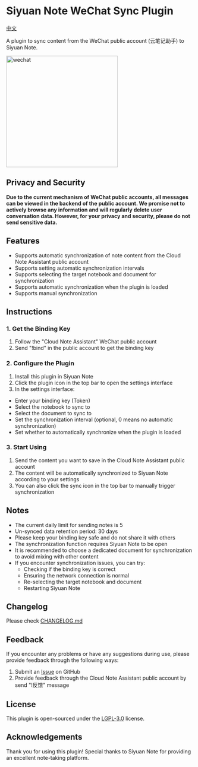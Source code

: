 # Siyuan Note WeChat Sync Plugin

[中文](./README.md)

A plugin to sync content from the WeChat public account (云笔记助手) to Siyuan Note.

<img src="./asset/wechat_qr.png" alt="wechat" width="300"/>

## Privacy and Security

**Due to the current mechanism of WeChat public accounts, all messages can be viewed in the backend of the public account. We promise not to actively browse any information and will regularly delete user conversation data. However, for your privacy and security, please do not send sensitive data.**

## Features

* Supports automatic synchronization of note content from the Cloud Note Assistant public account
* Supports setting automatic synchronization intervals
* Supports selecting the target notebook and document for synchronization
* Supports automatic synchronization when the plugin is loaded
* Supports manual synchronization

## Instructions

### 1. Get the Binding Key

1. Follow the "Cloud Note Assistant" WeChat public account
2. Send "!bind" in the public account to get the binding key

### 2. Configure the Plugin

1. Install this plugin in Siyuan Note
2. Click the plugin icon in the top bar to open the settings interface
3. In the settings interface:
  - Enter your binding key (Token)
  - Select the notebook to sync to
  - Select the document to sync to
  - Set the synchronization interval (optional, 0 means no automatic synchronization)
  - Set whether to automatically synchronize when the plugin is loaded

### 3. Start Using

1. Send the content you want to save in the Cloud Note Assistant public account
2. The content will be automatically synchronized to Siyuan Note according to your settings
3. You can also click the sync icon in the top bar to manually trigger synchronization

## Notes

- The current daily limit for sending notes is 5
- Un-synced data retention period: 30 days
- Please keep your binding key safe and do not share it with others
- The synchronization function requires Siyuan Note to be open
- It is recommended to choose a dedicated document for synchronization to avoid mixing with other content
- If you encounter synchronization issues, you can try:
  - Checking if the binding key is correct
  - Ensuring the network connection is normal
  - Re-selecting the target notebook and document
  - Restarting Siyuan Note

## Changelog

Please check [CHANGELOG.md](./CHANGELOG.md)

## Feedback

If you encounter any problems or have any suggestions during use, please provide feedback through the following ways:

1. Submit an [Issue](https://github.com/onemorework/SiyuanWechatSync/issues) on GitHub
2. Provide feedback through the Cloud Note Assistant public account by send "!反馈" message

## License

This plugin is open-sourced under the [LGPL-3.0](./LICENSE) license.

## Acknowledgements

Thank you for using this plugin! Special thanks to Siyuan Note for providing an excellent note-taking platform.